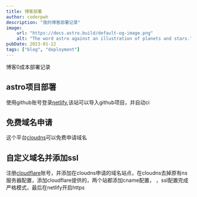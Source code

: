 ```yaml
---
title: 博客部署
author: coderpwh
description: "我的博客部署记录"
image:
    url: "https://docs.astro.build/default-og-image.png"
    alt: "The word astro against an illustration of planets and stars."
pubDate: 2023-01-22
tags: ["blog", "deployment"]
---
```


博客0成本部署记录

## astro项目部署
使用github账号登录[netlify](www.netlify.com),该站可以导入github项目，并自动ci

## 免费域名申请
这个平台[cloudns](https://www.cloudns.net/)可以免费申请域名

## 自定义域名并添加ssl
注册[cloudflare](https://dash.cloudflare.com)账号，并添加在cloudns申请的域名站点，在cloudns去掉原有ns服务器配置，添加cloudflare提供的，两个站都添加cname配置，
，ssl配置完成严格模式，最后在netlify开启https